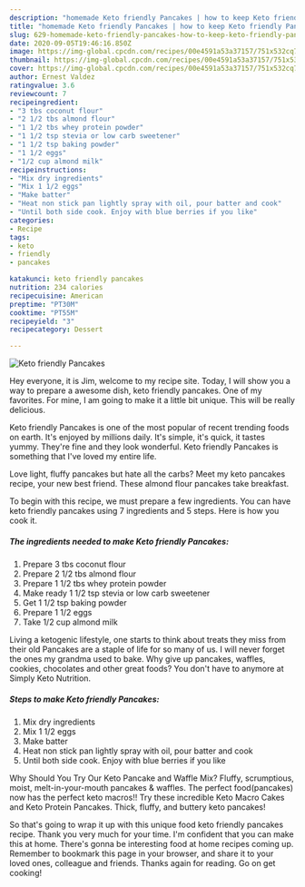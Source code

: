 ```yaml
---
description: "homemade Keto friendly Pancakes | how to keep Keto friendly Pancakes"
title: "homemade Keto friendly Pancakes | how to keep Keto friendly Pancakes"
slug: 629-homemade-keto-friendly-pancakes-how-to-keep-keto-friendly-pancakes
date: 2020-09-05T19:46:16.850Z
image: https://img-global.cpcdn.com/recipes/00e4591a53a37157/751x532cq70/keto-friendly-pancakes-recipe-main-photo.jpg
thumbnail: https://img-global.cpcdn.com/recipes/00e4591a53a37157/751x532cq70/keto-friendly-pancakes-recipe-main-photo.jpg
cover: https://img-global.cpcdn.com/recipes/00e4591a53a37157/751x532cq70/keto-friendly-pancakes-recipe-main-photo.jpg
author: Ernest Valdez
ratingvalue: 3.6
reviewcount: 7
recipeingredient:
- "3 tbs coconut flour"
- "2 1/2 tbs almond flour"
- "1 1/2 tbs whey protein powder"
- "1 1/2 tsp stevia or low carb sweetener"
- "1 1/2 tsp baking powder"
- "1 1/2 eggs"
- "1/2 cup almond milk"
recipeinstructions:
- "Mix dry ingredients"
- "Mix 1 1/2 eggs"
- "Make batter"
- "Heat non stick pan lightly spray with oil, pour batter and cook"
- "Until both side cook. Enjoy with blue berries if you like"
categories:
- Recipe
tags:
- keto
- friendly
- pancakes

katakunci: keto friendly pancakes 
nutrition: 234 calories
recipecuisine: American
preptime: "PT30M"
cooktime: "PT55M"
recipeyield: "3"
recipecategory: Dessert

---
```



![Keto friendly Pancakes](https://img-global.cpcdn.com/recipes/00e4591a53a37157/751x532cq70/keto-friendly-pancakes-recipe-main-photo.jpg)

Hey everyone, it is Jim, welcome to my recipe site. Today, I will show you a way to prepare a awesome dish, keto friendly pancakes. One of my favorites. For mine, I am going to make it a little bit unique. This will be really delicious.

Keto friendly Pancakes is one of the most popular of recent trending foods on earth. It's enjoyed by millions daily. It's simple, it's quick, it tastes yummy. They're fine and they look wonderful. Keto friendly Pancakes is something that I've loved my entire life.

Love light, fluffy pancakes but hate all the carbs? Meet my keto pancakes recipe, your new best friend. These almond flour pancakes take breakfast.


To begin with this recipe, we must prepare a few ingredients. You can have keto friendly pancakes using 7 ingredients and 5 steps. Here is how you cook it.

<!--inarticleads1-->

##### The ingredients needed to make Keto friendly Pancakes:

1. Prepare 3 tbs coconut flour
1. Prepare 2 1/2 tbs almond flour
1. Prepare 1 1/2 tbs whey protein powder
1. Make ready 1 1/2 tsp stevia or low carb sweetener
1. Get 1 1/2 tsp baking powder
1. Prepare 1 1/2 eggs
1. Take 1/2 cup almond milk


Living a ketogenic lifestyle, one starts to think about treats they miss from their old Pancakes are a staple of life for so many of us. I will never forget the ones my grandma used to bake. Why give up pancakes, waffles, cookies, chocolates and other great foods? You don&#39;t have to anymore at Simply Keto Nutrition. 

<!--inarticleads2-->

##### Steps to make Keto friendly Pancakes:

1. Mix dry ingredients
1. Mix 1 1/2 eggs
1. Make batter
1. Heat non stick pan lightly spray with oil, pour batter and cook
1. Until both side cook. Enjoy with blue berries if you like


Why Should You Try Our Keto Pancake and Waffle Mix? Fluffy, scrumptious, moist, melt-in-your-mouth pancakes &amp; waffles. The perfect food(pancakes) now has the perfect keto macros!! Try these incredible Keto Macro Cakes and Keto Protein Pancakes. Thick, fluffy, and buttery keto pancakes! 

So that's going to wrap it up with this unique food keto friendly pancakes recipe. Thank you very much for your time. I'm confident that you can make this at home. There's gonna be interesting food at home recipes coming up. Remember to bookmark this page in your browser, and share it to your loved ones, colleague and friends. Thanks again for reading. Go on get cooking!
